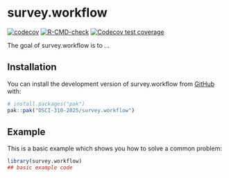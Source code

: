 
<!-- README.md is generated from README.Rmd. Please edit that file -->

# survey.workflow

<!-- badges: start -->

[![codecov](https://codecov.io/gh/DSCI-310-2025/survey.workflow/branch/master/graph/badge.svg)](https://codecov.io/gh/DSCI-310-2025/survey.workflow)
[![R-CMD-check](https://github.com/DSCI-310-2025/pkg.drugage/actions/workflows/R-CMD-check.yaml/badge.svg)](https://github.com/DSCI-310-2025/pkg.drugage/actions/workflows/R-CMD-check.yaml)
[![Codecov test
coverage](https://codecov.io/gh/DSCI-310-2025/pkg.drugage/graph/badge.svg)](https://app.codecov.io/gh/DSCI-310-2025/pkg.drugage)
<!-- badges: end -->

The goal of survey.workflow is to …

## Installation

You can install the development version of survey.workflow from
[GitHub](https://github.com/) with:

``` r
# install.packages("pak")
pak::pak("DSCI-310-2025/survey.workflow")
```

## Example

This is a basic example which shows you how to solve a common problem:

``` r
library(survey.workflow)
## basic example code
```
